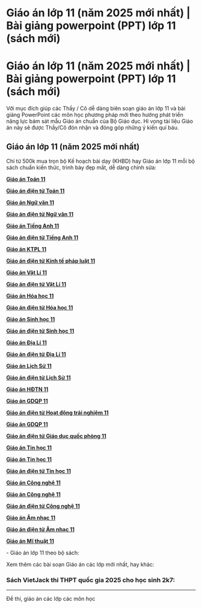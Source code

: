 # Giáo án lớp 11 (năm 2025 mới nhất) | Bài giảng powerpoint (PPT) lớp 11 (sách mới)

# Giáo án lớp 11 (năm 2025 mới nhất) | Bài giảng powerpoint (PPT) lớp 11 (sách mới)

Với mục đích giúp các Thầy / Cô dễ dàng biên soạn giáo án lớp 11 và bài giảng PowerPoint các môn học phương pháp mới theo hướng phát triển năng lực bám sát mẫu Giáo án chuẩn của Bộ Giáo dục. Hi vọng tài liệu Giáo án này sẽ được Thầy/Cô đón nhận và đóng góp những ý kiến quí báu.

## Giáo án lớp 11 (năm 2025 mới nhất)

Chỉ từ 500k mua trọn bộ Kế hoạch bài dạy (KHBD) hay Giáo án lớp 11 mỗi bộ sách chuẩn kiến thức, trình bày đẹp mắt, dễ dàng chỉnh sửa:

[**Giáo án Toán 11**](https://vietjack.com/giao-an-toan-11/index.jsp)

[**Giáo án điện tử Toán 11**](https://vietjack.com/giao-an/giao-an-dien-tu-toan-lop-11.jsp)

[**Giáo án Ngữ văn 11**](https://vietjack.com/giao-an-ngu-van-11/index.jsp)

[**Giáo án điện tử Ngữ văn 11**](https://vietjack.com/giao-an/giao-an-dien-tu-ngu-van-lop-11.jsp)

[**Giáo án Tiếng Anh 11**](https://vietjack.com/giao-an-tieng-anh-11/index.jsp)

[**Giáo án điện tử Tiếng Anh 11**](https://vietjack.com/giao-an/giao-an-dien-tu-tieng-anh-lop-11.jsp)

[**Giáo án KTPL 11**](https://vietjack.com/giao-an/giao-an-kinh-te-phap-luat-11.jsp)

[**Giáo án điện tử Kinh tế pháp luật 11**](https://vietjack.com/giao-an/giao-an-dien-tu-kinh-te-phap-luat-lop-11.jsp)

[**Giáo án Vật Lí 11**](https://vietjack.com/giao-an-vat-li-11/index.jsp)

[**Giáo án điện tử Vật Lí 11**](https://vietjack.com/giao-an/giao-an-dien-tu-vat-li-lop-11.jsp)

[**Giáo án Hóa học 11**](https://vietjack.com/giao-an-hoa-hoc-11/index.jsp)

[**Giáo án điện tử Hóa học 11**](https://vietjack.com/giao-an/giao-an-dien-tu-hoa-hoc-lop-11.jsp)

[**Giáo án Sinh học 11**](https://vietjack.com/giao-an-sinh-hoc-11/index.jsp)

[**Giáo án điện tử Sinh học 11**](https://vietjack.com/giao-an/giao-an-dien-tu-sinh-hoc-lop-11.jsp)

[**Giáo án Địa Lí 11**](https://vietjack.com/giao-an-dia-li-11/index.jsp)

[**Giáo án điện tử Địa Lí 11**](https://vietjack.com/giao-an/giao-an-dien-tu-dia-li-lop-11.jsp)

[**Giáo án Lịch Sử 11**](https://vietjack.com/giao-an-lich-su-11/index.jsp)

[**Giáo án điện tử Lịch Sử 11**](https://vietjack.com/giao-an/giao-an-dien-tu-lich-su-lop-11.jsp)

[**Giáo án HĐTN 11**](https://vietjack.com/giao-an/giao-an-hdtn-11.jsp)

[**Giáo án GDQP 11**](https://vietjack.com/giao-an-gdqp-11/index.jsp)

[**Giáo án điện tử Hoạt động trải nghiệm 11**](https://vietjack.com/giao-an/giao-an-dien-tu-hoat-dong-trai-nghiem-lop-11.jsp)

[**Giáo án GDQP 11**](https://vietjack.com/giao-an/giao-an-gdqp-11.jsp)

[**Giáo án điện tử Giáo dục quốc phòng 11**](https://vietjack.com/giao-an/giao-an-dien-tu-giao-duc-quoc-phong-lop-11.jsp)

[**Giáo án Tin học 11**](https://vietjack.com/giao-an/giao-an-tin-hoc-11.jsp)

[**Giáo án Tin học 11**](https://vietjack.com/giao-an-tin-hoc-11/index.jsp)

[**Giáo án điện tử Tin học 11**](https://vietjack.com/giao-an/giao-an-dien-tu-tin-hoc-lop-11.jsp)

[**Giáo án Công nghệ 11**](https://vietjack.com/giao-an/giao-an-cong-nghe-11.jsp)

[**Giáo án Công nghệ 11**](https://vietjack.com/giao-an-cong-nghe-11/index.jsp)

[**Giáo án điện tử Công nghệ 11**](https://vietjack.com/giao-an/giao-an-dien-tu-cong-nghe-lop-11.jsp)

[**Giáo án Âm nhạc 11**](https://vietjack.com/giao-an/giao-an-am-nhac-11.jsp)

[**Giáo án điện tử Âm nhạc 11**](https://vietjack.com/giao-an/giao-an-dien-tu-am-nhac-lop-11.jsp)

[**Giáo án Mĩ thuật 11**](https://vietjack.com/giao-an/giao-an-mi-thuat-11.jsp)

\- Giáo án lớp 11 theo bộ sách:

Xem thêm các bài soạn Giáo án các lớp mới nhất, hay khác:

### Sách VietJack thi THPT quốc gia 2025 cho học sinh 2k7:

* * *

Đề thi, giáo án các lớp các môn học
